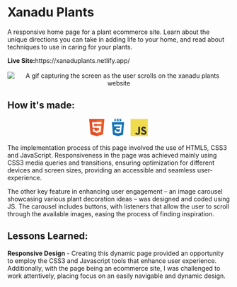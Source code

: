 <div id="header">
  <h1>Xanadu Plants</h1>
  <p>A responsive home page for a plant ecommerce site. Learn about the unique directions you can take in adding life to your home, and read about techniques to use in caring for your plants.</p>
  <span font-size="1.55rem"><strong>Live Site:</strong></span><span>https://xanaduplants.netlify.app/</span>
</div>
<div align="center">&nbsp;
  <img src="https://github.com/gachanjaprince/xanadu-plants/assets/129261938/99849de5-7c47-49f8-9651-13210096977f" alt="A gif capturing the screen as the user scrolls on the xanadu plants website" width="62.5%"/>
</div>
<div>
  <h2>How it's made:</h2>
  <div align="center">
    <img src="https://github.com/devicons/devicon/blob/master/icons/html5/html5-original.svg" title="HTML5" alt="HTML" width="40" height="40"/>&nbsp;
    <img src="https://github.com/devicons/devicon/blob/master/icons/css3/css3-plain-wordmark.svg"  title="CSS3" alt="CSS" width="40" height="40"/>&nbsp;
    <img src="https://github.com/devicons/devicon/blob/master/icons/javascript/javascript-original.svg" title="JavaScript" alt="JavaScript" width="40" height="40"/>&nbsp;
  </div>
  <p>The implementation process of this page involved the use of HTML5, CSS3 and JavaScript. Responsiveness in the page was achieved mainly using CSS3 media queries and transitions, ensuring optimization for different devices and screen sizes, providing an accessible and seamless user-experience.</p>
  <p>The other key feature in enhancing user engagement – an image carousel showcasing various plant decoration ideas – was designed and coded using JS.  The carousel includes buttons, with listeners that allow the user to scroll through the available images, easing the process of finding inspiration.</p>
</div>
<div>
  <h2>Lessons Learned:</h2>
  <p><strong>Responsive Design</strong> - Creating this dynamic page provided an opportunity to employ the CSS3 and Javascript tools that enhance user experience. Additionally, with the page being an ecommerce site, I was challenged to work attentively, placing focus on an easily navigable and dynamic design.</p>
 </div>
 
